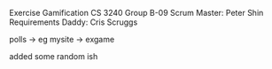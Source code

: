 Exercise Gamification
CS 3240 Group B-09
Scrum Master: Peter Shin
Requirements Daddy: Cris Scruggs

polls -> eg
mysite -> exgame

added some random ish